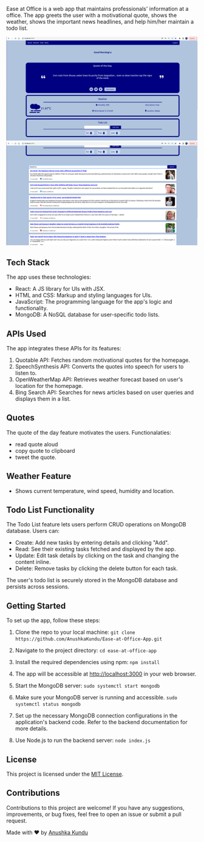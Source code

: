 
Ease at Office is a web app that maintains professionals' information at a office.  The app greets the user with a motivational quote, shows the weather, shows the important news headlines, and help him/her maintain a todo list.

![Image 1](./screen%20grab/img1.png)
![Image 2](./screen%20grab/img2.png)

## Tech Stack

The app uses these technologies:

- React: A JS library for UIs with JSX.
- HTML and CSS: Markup and styling languages for UIs.
- JavaScript: The programming language for the app's logic and functionality.
- MongoDB: A NoSQL database for user-specific todo lists.

## APIs Used

The app integrates these APIs for its features:

1. Quotable API: Fetches random motivational quotes for the homepage.
2. SpeechSynthesis API: Converts the quotes into speech for users to listen to.
3. OpenWeatherMap API: Retrieves weather forecast based on user's location for the homepage.
4. Bing Search API: Searches for news articles based on user queries and displays them in a list.

## Quotes 
The quote of the day feature motivates the users.
Functionalaties: 
 - read quote aloud
 - copy quote to clipboard
 - tweet the quote.

## Weather Feature
 - Shows current temperature, wind speed, humidity and location. 

## Todo List Functionality

The Todo List feature lets users perform CRUD operations on MongoDB database. 
Users can:

- Create: Add new tasks by entering details and clicking "Add".
- Read: See their existing tasks fetched and displayed by the app.
- Update: Edit task details by clicking on the task and changing the content inline.
- Delete: Remove tasks by clicking the delete button for each task.

The user's todo list is securely stored in the MongoDB database and persists across sessions.

## Getting Started

To set up the app, follow these steps:

1. Clone the repo to your local machine:
```git clone https://github.com/AnushkaKundu/Ease-at-Office-App.git```

2. Navigate to the project directory:
```cd ease-at-office-app```

4. Install the required dependencies using npm:
```npm install```

5. The app will be accessible at [http://localhost:3000](http://localhost:3000) in your web browser.

6. Start the MongoDB server:
```sudo systemctl start mongodb```

7. Make sure your MongoDB server is running and accessible.
```sudo systemctl status mongodb```

8. Set up the necessary MongoDB connection configurations in the application's backend code. Refer to the backend documentation for more details.

9. Use Node.js to run the backend server:
```node index.js```

## License

This project is licensed under the [MIT License](https://opensource.org/licenses/MIT).

## Contributions

Contributions to this project are welcome! If you have any suggestions, improvements, or bug fixes, feel free to open an issue or submit a pull request.

Made with ❤️ by [Anushka Kundu](https://github.com/AnushkaKundu)
